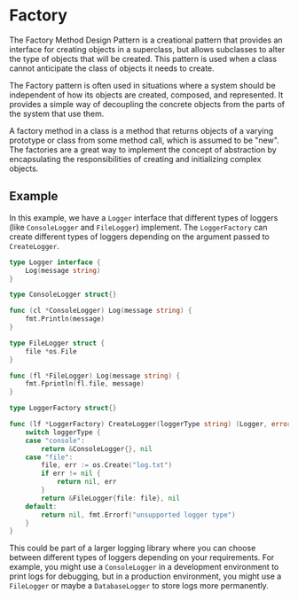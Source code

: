 # Factory

The Factory Method Design Pattern is a creational pattern that provides an interface for creating objects in a superclass, but allows subclasses to alter the type of objects that will be created. This pattern is used when a class cannot anticipate the class of objects it needs to create.

The Factory pattern is often used in situations where a system should be independent of how its objects are created, composed, and represented. It provides a simple way of decoupling the concrete objects from the parts of the system that use them.

A factory method in a class is a method that returns objects of a varying prototype or class from some method call, which is assumed to be "new". The factories are a great way to implement the concept of abstraction by encapsulating the responsibilities of creating and initializing complex objects.

## Example

In this example, we have a `Logger` interface that different types of loggers (like `ConsoleLogger` and `FileLogger`) implement. The `LoggerFactory` can create different types of loggers depending on the argument passed to `CreateLogger`.

```go
type Logger interface {
	Log(message string)
}

type ConsoleLogger struct{}

func (cl *ConsoleLogger) Log(message string) {
	fmt.Println(message)
}

type FileLogger struct {
	file *os.File
}

func (fl *FileLogger) Log(message string) {
	fmt.Fprintln(fl.file, message)
}

type LoggerFactory struct{}

func (lf *LoggerFactory) CreateLogger(loggerType string) (Logger, error) {
	switch loggerType {
	case "console":
		return &ConsoleLogger{}, nil
	case "file":
		file, err := os.Create("log.txt")
		if err != nil {
			return nil, err
		}
		return &FileLogger{file: file}, nil
	default:
		return nil, fmt.Errorf("unsupported logger type")
	}
}
```

This could be part of a larger logging library where you can choose between different types of loggers depending on your requirements. For example, you might use a `ConsoleLogger` in a development environment to print logs for debugging, but in a production environment, you might use a `FileLogger` or maybe a `DatabaseLogger` to store logs more permanently.
